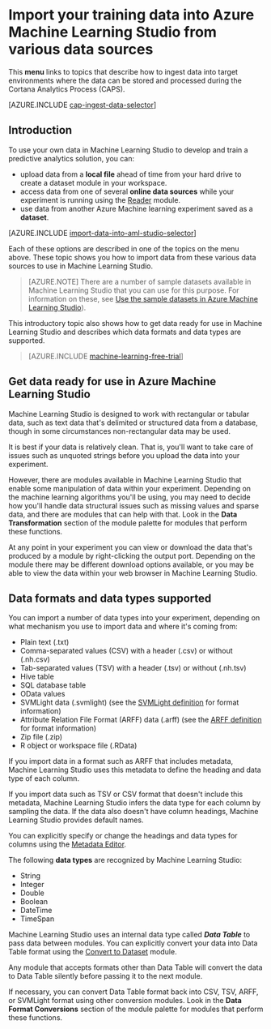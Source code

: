 <properties
	pageTitle="Import data into Machine Learning Studio | Microsoft Azure"
	description="How to import your data into Azure Machine Learning Studio from various data sources. Learn what data types and data formats are supported."
	keywords="import data,data format,data types,data sources,training data"
	services="machine-learning"
	documentationCenter=""
	authors="bradsev"
	manager="paulettm"
	editor="cgronlun"/>

<tags
	ms.service="machine-learning"
	ms.workload="data-services"
	ms.tgt_pltfrm="na"
	ms.devlang="na"
	ms.topic="article"
	ms.date="10/12/2015"
	ms.author="garye;bradsev" />


# Import your training data into Azure Machine Learning Studio from various data sources

This **menu** links to topics that describe how to ingest data into target environments where the data can be stored and processed during the Cortana Analytics Process (CAPS).

[AZURE.INCLUDE [cap-ingest-data-selector](../../includes/cap-ingest-data-selector.md)]


## Introduction

To use your own data in Machine Learning Studio to develop and train a predictive analytics solution, you can: 

- upload data from a **local file** ahead of time from your hard drive to create a dataset module in your workspace.  
- access data from one of several **online data sources** while your experiment is running using the [Reader][reader] module. 
- use data from another Azure Machine learning experiment saved as a **dataset**. 

[AZURE.INCLUDE [import-data-into-aml-studio-selector](../../includes/machine-learning-import-data-into-aml-studio.md)]

Each of these options are described in one of the topics on the menu above. These topic shows you how to import data from these various data sources to use in Machine Learning Studio. 

> [AZURE.NOTE] There are a number of sample datasets available in Machine Learning Studio that you can use for this purpose. For information on these, see [Use the sample datasets in Azure Machine Learning Studio](machine-learning-use-sample-datasets.md)).

This introductory topic also shows how to get data ready for use in Machine Learning Studio and describes which data formats and data types are supported. 

> [AZURE.INCLUDE [machine-learning-free-trial](../../includes/machine-learning-free-trial.md)]


## Get data ready for use in Azure Machine Learning Studio
Machine Learning Studio is designed to work with rectangular or tabular data, such as text data that's delimited or structured data from a database, though in some circumstances non-rectangular data may be used.

It is best if your data is relatively clean. That is, you'll want to take care of issues such as unquoted strings before you upload the data into your experiment.

However, there are modules available in Machine Learning Studio that enable some manipulation of data within your experiment. Depending on the machine learning algorithms you'll be using, you may need to decide how you'll handle data structural issues such as missing values and sparse data, and there are modules that can help with that. Look in the **Data Transformation** section of the module palette for modules that perform these functions.

At any point in your experiment you can view or download the data that's produced by a module by right-clicking the output port. Depending on the module there may be different download options available, or you may be able to view the data within your web browser in Machine Learning Studio.

## Data formats and data types supported

You can import a number of data types into your experiment, depending on what mechanism you use to import data and where it's coming from:

- Plain text (.txt)
- Comma-separated values (CSV) with a header (.csv) or without (.nh.csv)
- Tab-separated values (TSV) with a header (.tsv) or without (.nh.tsv)
- Hive table
- SQL database table
- OData values
- SVMLight data (.svmlight) (see the [SVMLight definition](http://svmlight.joachims.org/) for format information)
- Attribute Relation File Format (ARFF) data (.arff) (see the [ARFF definition](http://weka.wikispaces.com/ARFF) for format information)
- Zip file (.zip)
- R object or workspace file (.RData)

If you import data in a format such as ARFF that includes metadata, Machine Learning Studio uses this metadata to define the heading and data type of each column.

If you import data such as TSV or CSV format that doesn't include this metadata, Machine Learning Studio infers the data type for each column by sampling the data. If the data also doesn't have column headings, Machine Learning Studio provides default names.

You can explicitly specify or change the headings and data types for columns using the [Metadata Editor][metadata-editor].

The following **data types** are recognized by Machine Learning Studio:

- String
- Integer
- Double
- Boolean
- DateTime
- TimeSpan

Machine Learning Studio uses an internal data type called ***Data Table*** to pass data between modules. You can explicitly convert your data into Data Table format using the [Convert to Dataset][convert-to-dataset] module.

Any module that accepts formats other than Data Table will convert the data to Data Table silently before passing it to the next module.

If necessary, you can convert Data Table format back into CSV, TSV, ARFF, or SVMLight format using other conversion modules.
Look in the **Data Format Conversions** section of the module palette for modules that perform these functions.



<!-- Module References -->
[convert-to-dataset]: https://msdn.microsoft.com/library/azure/72bf58e0-fc87-4bb1-9704-f1805003b975/
[metadata-editor]: https://msdn.microsoft.com/library/azure/370b6676-c11c-486f-bf73-35349f842a66/
[reader]: https://msdn.microsoft.com/library/azure/4e1b0fe6-aded-4b3f-a36f-39b8862b9004/
